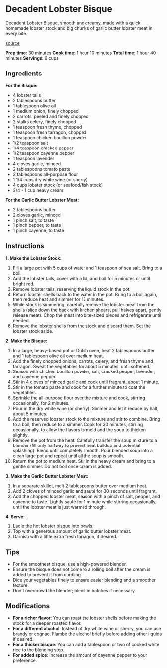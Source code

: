 # Decadent Lobster Bisque

Decadent Lobster Bisque, smooth and creamy, made with a quick homemade lobster stock and big chunks of garlic butter lobster meat in every bite.

[source](https://cafedelites.com/lobster-bisque/)

**Prep time**: 30 minutes
**Cook time**: 1 hour 10 minutes
**Total time**: 1 hour 40 minutes
**Servings**: 6 cups

## Ingredients

**For the Bisque:**

- 4 lobster tails
- 2 tablespoons butter
- 1 tablespoon olive oil
- 1 medium onion, finely chopped
- 2 carrots, peeled and finely chopped
- 2 stalks celery, finely chopped
- 1 teaspoon fresh thyme, chopped
- 1 teaspoon fresh tarragon, chopped
- 1 teaspoon chicken bouillon powder
- 1/2 teaspoon salt
- 1/4 teaspoon cracked pepper
- 1/2 teaspoon cayenne pepper
- 1 teaspoon lavender
- 4 cloves garlic, minced
- 2 tablespoons tomato paste
- 3 tablespoons all-purpose flour
- 1 1/4 cups dry white wine (or sherry)
- 4 cups lobster stock (or seafood/fish stock)
- 3/4 - 1 cup heavy cream

**For the Garlic Butter Lobster Meat:**

- 2 tablespoons butter
- 2 cloves garlic, minced
- 1 pinch salt, to taste
- 1 pinch pepper, to taste
- 1 pinch cayenne, to taste

## Instructions

**1. Make the Lobster Stock:**

1. Fill a large pot with 5 cups of water and 1 teaspoon of sea salt. Bring to a boil.
2. Add the lobster tails, cover with a lid, and boil for 5 minutes or until bright red.
3. Remove lobster tails, reserving the liquid stock in the pot.
4. Return lobster shells back to the water in the pot. Bring to a boil again, then reduce heat and simmer for 15 minutes.
5. While stock is simmering, carefully remove the lobster meat from the shells (slice down the back with kitchen shears, pull halves apart, gently release meat). Chop the meat into bite-sized pieces and refrigerate until needed.
6. Remove the lobster shells from the stock and discard them. Set the lobster stock aside.

**2. Make the Bisque:**

1. In a large, heavy-based pot or Dutch oven, heat 2 tablespoons butter and 1 tablespoon olive oil over medium heat.
2. Add the finely chopped onions, carrots, celery, and fresh thyme and tarragon. Sweat the vegetables for about 5 minutes, until softened.
3. Season with chicken bouillon powder, salt, cracked pepper, lavender, and cayenne pepper.
4. Stir in 4 cloves of minced garlic and cook until fragrant, about 1 minute.
5. Stir in the tomato paste and cook for a further minute to coat the vegetables.
6. Sprinkle the all-purpose flour over the mixture and cook, stirring occasionally, for 2 minutes.
7. Pour in the dry white wine (or sherry). Simmer and let it reduce by half, about 5 minutes.
8. Add the reserved lobster stock to the mixture and stir to combine. Bring to a boil, then reduce to a simmer. Cook for 30 minutes, stirring occasionally, to allow the flavors to meld and the soup to thicken slightly.
9. Remove the pot from the heat. Carefully transfer the soup mixture to a blender (fill only halfway to prevent heat buildup and potential splashing). Blend until completely smooth. Pour blended soup into a clean large pot and repeat until all the soup is smooth.
10. Return the pot to medium heat. Stir in the heavy cream and bring to a gentle simmer. Do not boil once cream is added.

**3. Make the Garlic Butter Lobster Meat:**

1. In a separate skillet, melt 2 tablespoons butter over medium heat.
2. Add 2 cloves of minced garlic and sauté for 30 seconds until fragrant.
3. Add the chopped lobster meat, season with a pinch of salt, pepper, and cayenne to taste. Lightly sauté for 1 minute while stirring occasionally, until the lobster meat is just warmed through.

**4. Serve:**

1. Ladle the hot lobster bisque into bowls.
2. Top with a generous amount of garlic butter lobster meat.
3. Garnish with a little extra fresh tarragon, if desired.

## Tips

- For the smoothest bisque, use a high-powered blender.
- Ensure the bisque does not come to a rolling boil after the cream is added to prevent it from curdling.
- Dice your vegetables finely to ensure easier blending and a smoother texture.
- Don't overcrowd the blender; blend in batches if necessary.

## Modifications

- **For a richer flavor**: You can roast the lobster shells before making the stock for a deeper roasted flavor.
- **For a different alcohol**: Instead of dry white wine or sherry, you can use brandy or cognac. Flambé the alcohol briefly before adding other liquids if desired.
- **For a thicker bisque**: You can add a tablespoon or two of cooked white rice to the blending step.
- **For added spice**: Increase the amount of cayenne pepper to your preference.

